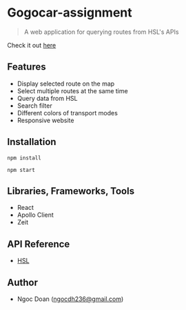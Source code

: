 # Gogocar-assignment

> A web application for querying routes from HSL's APIs 

Check it out [here](https://gogocar-assignment.now.sh/)

## Features

- Display selected route on the map
- Select multiple routes at the same time
- Query data from HSL
- Search filter
- Different colors of transport modes
- Responsive website

## Installation

`npm install`
    
`npm start`

## Libraries, Frameworks, Tools

- React
- Apollo Client
- Zeit

## API Reference

- [HSL](https://digitransit.fi/en/developers/apis/1-routing-api/) 

## Author

- Ngoc Doan (ngocdh236@gmail.com)
